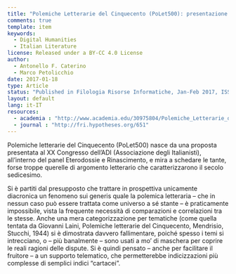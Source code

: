 ```yaml
---
title: "Polemiche Letterarie del Cinquecento (PoLet500): presentazione del progetto"
comments: true
template: item
keywords: 
  - Digital Humanities
  - Italian Literature
license: Released under a BY-CC 4.0 License
author:
  - Antonello F. Caterino 
  - Marco Petolicchio
date: 2017-01-18
type: Article
status: "Published in Filologia Risorse Informatiche, Jan-Feb 2017, ISSN: 2496-6223"
layout: default
lang: it-IT
resources:
  - academia : "http://www.academia.edu/30975804/Polemiche_Letterarie_del_Cinquecento_PoLet500_presentazione_del_progetto_in_Filologia_Risorse_Informatiche_gennaio-febbraio_2017"
  - journal : "http://fri.hypotheses.org/651" 
---
```



Polemiche letterarie del Cinquecento (PoLet500) nasce da una proposta presentata al XX Congresso dell’ADI (Associazione degli Italianisti), all’interno del panel Eterodossie e Rinascimento, e mira a schedare le tante, forse troppe querelle di argomento letterario che caratterizzarono il secolo sedicesimo.

Si è partiti dal presupposto che trattare in prospettiva unicamente diacronica un fenomeno sui generis quale la polemica letteraria – che in nessun caso può essere trattata come universo a sé stante – è praticamente impossibile, vista la frequente necessità di comparazioni e correlazioni tra le stesse. Anche una mera categorizzazione per tematiche (come quella tentata da Giovanni Laini, Polemiche letterarie del Cinquecento, Mendrisio, Stucchi, 1944) si è dimostrata davvero fallimentare, poiché spesso i temi si intrecciano, o – più banalmente – sono usati a mo’ di maschera per coprire le reali ragioni delle dispute. Si è quindi pensato – anche per facilitare il fruitore – a un supporto telematico, che permetterebbe indicizzazioni più complesse di semplici indici “cartacei”.
